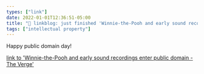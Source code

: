 ```yaml
---
types: ["link"]
date: 2022-01-01T12:36:51-05:00
title: "🔗 linkblog: just finished 'Winnie-the-Pooh and early sound recordings enter public domain - The Verge'"
tags: ["intellectual property"]
---
```

Happy public domain day!
 
[link to 'Winnie-the-Pooh and early sound recordings enter public domain - The Verge'](https://www.theverge.com/2022/1/1/22862358/winnie-the-pooh-sun-also-rises-enter-public-domain)

